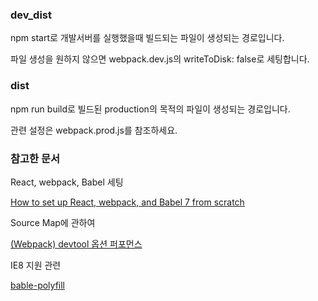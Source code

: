 ### dev_dist

npm start로 개발서버를 실행했을때 빌드되는 파일이 생성되는 경로입니다.

파일 생성을 원하지 않으면 webpack.dev.js의 writeToDisk: false로 세팅합니다.

### dist
 
npm run build로 빌드된 production의 목적의 파일이 생성되는 경로입니다.

관련 설정은 webpack.prod.js를 참조하세요.

### 참고한 문서

React, webpack, Babel 세팅

[How to set up React, webpack, and Babel 7 from scratch](https://www.valentinog.com/blog/babel/)

Source Map에 관하여

[(Webpack) devtool 옵션 퍼포먼스](https://perfectacle.github.io/2016/11/14/Webpack-devtool-option-Performance/)

IE8 지원 관련

[bable-polyfill](https://programmingsummaries.tistory.com/401)

